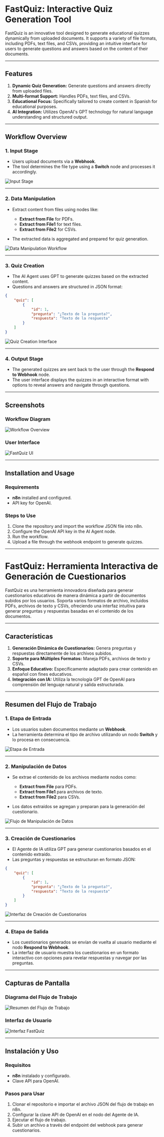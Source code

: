 # FastQuiz: Interactive Quiz Generation Tool

FastQuiz is an innovative tool designed to generate educational quizzes dynamically from uploaded documents. It supports a variety of file formats, including PDFs, text files, and CSVs, providing an intuitive interface for users to generate questions and answers based on the content of their documents.

---

## Features

1. **Dynamic Quiz Generation:** Generate questions and answers directly from uploaded files.
2. **Multi-format Support:** Handles PDFs, text files, and CSVs.
3. **Educational Focus:** Specifically tailored to create content in Spanish for educational purposes.
4. **AI Integration:** Utilizes OpenAI's GPT technology for natural language understanding and structured output.

---

## Workflow Overview

### 1. **Input Stage**

* Users upload documents via a **Webhook**.
* The tool determines the file type using a **Switch** node and processes it accordingly.

![Input Stage](FQuizWF.jpg)

---

### 2. **Data Manipulation**

* Extract content from files using nodes like:

  * **Extract from File** for PDFs.
  * **Extract from File1** for text files.
  * **Extract from File2** for CSVs.
* The extracted data is aggregated and prepared for quiz generation.

![Data Manipulation Workflow](.\images\FQuizWF.jpg)

---

### 3. **Quiz Creation**

* The AI Agent uses GPT to generate quizzes based on the extracted content.
* Questions and answers are structured in JSON format:

```json
{
    "quiz": [
        {
            "id": 1,
            "pregunta": "¿Texto de la pregunta?",
            "respuesta": "Texto de la respuesta"
        }
    ]
}
```

![Quiz Creation Interface](.\images\WindowsFQuiz.jpeg)

---

### 4. **Output Stage**

* The generated quizzes are sent back to the user through the **Respond to Webhook** node.
* The user interface displays the quizzes in an interactive format with options to reveal answers and navigate through questions.

---

## Screenshots

### Workflow Diagram

![Workflow Overview](.\images\FQuizWF.jpg)

### User Interface

![FastQuiz UI](.\images\WindowsFQuiz.jpeg)

---

## Installation and Usage

### Requirements

* **n8n** installed and configured.
* API key for OpenAI.

### Steps to Use

1. Clone the repository and import the workflow JSON file into n8n.
2. Configure the OpenAI API key in the AI Agent node.
3. Run the workflow.
4. Upload a file through the webhook endpoint to generate quizzes.

---

# FastQuiz: Herramienta Interactiva de Generación de Cuestionarios

FastQuiz es una herramienta innovadora diseñada para generar cuestionarios educativos de manera dinámica a partir de documentos subidos por los usuarios. Soporta varios formatos de archivo, incluidos PDFs, archivos de texto y CSVs, ofreciendo una interfaz intuitiva para generar preguntas y respuestas basadas en el contenido de los documentos.

---

## Características

1. **Generación Dinámica de Cuestionarios:** Genera preguntas y respuestas directamente de los archivos subidos.
2. **Soporte para Múltiples Formatos:** Maneja PDFs, archivos de texto y CSVs.
3. **Enfoque Educativo:** Específicamente adaptado para crear contenido en español con fines educativos.
4. **Integración con IA:** Utiliza la tecnología GPT de OpenAI para comprensión del lenguaje natural y salida estructurada.

---

## Resumen del Flujo de Trabajo

### 1. **Etapa de Entrada**

* Los usuarios suben documentos mediante un **Webhook**.
* La herramienta determina el tipo de archivo utilizando un nodo **Switch** y lo procesa en consecuencia.

![Etapa de Entrada](.\images\FQuizWF.jpg)

---

### 2. **Manipulación de Datos**

* Se extrae el contenido de los archivos mediante nodos como:

  * **Extract from File** para PDFs.
  * **Extract from File1** para archivos de texto.
  * **Extract from File2** para CSVs.
* Los datos extraídos se agregan y preparan para la generación del cuestionario.

![Flujo de Manipulación de Datos](.\images\FQuizWF.jpg)

---

### 3. **Creación de Cuestionarios**

* El Agente de IA utiliza GPT para generar cuestionarios basados en el contenido extraído.
* Las preguntas y respuestas se estructuran en formato JSON:

```json
{
    "quiz": [
        {
            "id": 1,
            "pregunta": "¿Texto de la pregunta?",
            "respuesta": "Texto de la respuesta"
        }
    ]
}
```

![Interfaz de Creación de Cuestionarios](.\images\WindowsFQuiz.jpeg)

---

### 4. **Etapa de Salida**

* Los cuestionarios generados se envían de vuelta al usuario mediante el nodo **Respond to Webhook**.
* La interfaz de usuario muestra los cuestionarios en un formato interactivo con opciones para revelar respuestas y navegar por las preguntas.

---

## Capturas de Pantalla

### Diagrama del Flujo de Trabajo

![Resumen del Flujo de Trabajo](.\images\FQuizWF.jpg)

### Interfaz de Usuario

![Interfaz FastQuiz](.\images\WindowsFQuiz.jpeg)

---

## Instalación y Uso

### Requisitos

* **n8n** instalado y configurado.
* Clave API para OpenAI.

### Pasos para Usar

1. Clonar el repositorio e importar el archivo JSON del flujo de trabajo en n8n.
2. Configurar la clave API de OpenAI en el nodo del Agente de IA.
3. Ejecutar el flujo de trabajo.
4. Subir un archivo a través del endpoint del webhook para generar cuestionarios.
